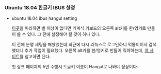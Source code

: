 ### Ubuntu 18.04 한글키 IBUS 설정

* ubuntu 18.04 ibus hangul setting

  [이곳](https://tobelinuxer.tistory.com/15)을 따라하면 별 이상이 없다면 기계식 키보드의 오른쪽 alt키를 한/영키로 만들어 쓸 수 있다. 그 전에 설정해야 될 것이 하나 있다.

  이 전에 분명 세팅을 해놨었는데 최근에 다시 리눅스로 로그인하니 먹통이어서 검색했더니 추가 작업이 필요했다. 오른쪽 alt키를 한/영키로 만들어 줘야하는데, [이 사이트]([https://lhb0517.tistory.com/entry/%EC%9A%B0%EB%B6%84%ED%88%AC-%EA%B8%B0%EA%B3%84%EC%8B%9D-%ED%82%A4%EB%B3%B4%EB%93%9C-%EC%98%A4%EB%A5%B8%EC%AA%BD-%EC%95%8C%ED%8A%B8%ED%82%A4AltR%EB%A5%BC-%ED%95%9C%EC%98%81%EC%A0%84%ED%99%98%ED%82%A4%EB%A1%9C-%EB%B3%80%EA%B2%BD](https://lhb0517.tistory.com/entry/우분투-기계식-키보드-오른쪽-알트키AltR를-한영전환키로-변경))를 참고하면 된다.

  첫 링크 페이지의 5번 수행시 토글키 이름이 Hangul로 나와야 정상이다.

